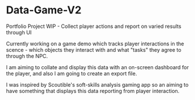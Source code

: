 # Data-Game-V2
Portfolio Project WIP - Collect player actions and report on varied results through UI

Currently working on a game demo which tracks player interactions in the scence - which objects they interact with and what "tasks" they agree to through the NPC. 

I am aiming to collate and display this data with an on-screen dashboard for the player, and also I am going to create an export file. 

I was inspired by Scoutible's soft-skills analysis gaming app so an aiming to have something that displays this data reporting from player interaction. 
